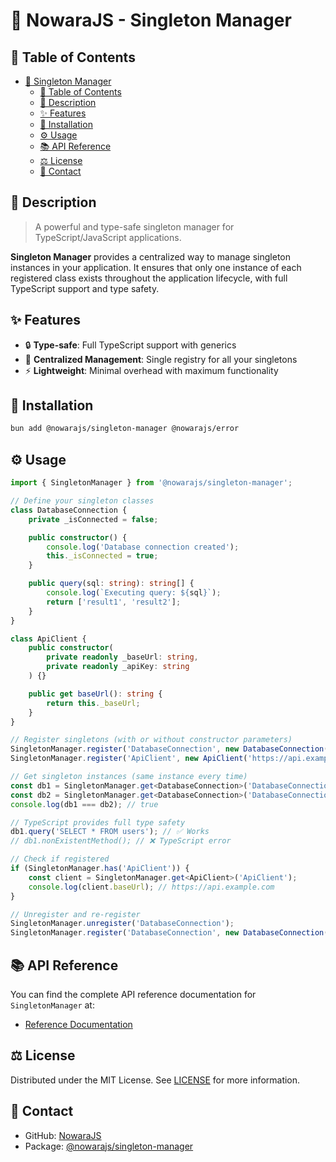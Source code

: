 # 🎯 NowaraJS - Singleton Manager

## 📌 Table of Contents

- [🎯 Singleton Manager](#-singleton-manager)
	- [📌 Table of Contents](#-table-of-contents)
	- [📝 Description](#-description)
	- [✨ Features](#-features)
	- [🔧 Installation](#-installation)
	- [⚙️ Usage](#-usage)
	- [📚 API Reference](#-api-reference)
	- [⚖️ License](#-license)
	- [📧 Contact](#-contact)

## 📝 Description

> A powerful and type-safe singleton manager for TypeScript/JavaScript applications.

**Singleton Manager** provides a centralized way to manage singleton instances in your application. It ensures that only one instance of each registered class exists throughout the application lifecycle, with full TypeScript support and type safety.

## ✨ Features

- 🔒 **Type-safe**: Full TypeScript support with generics
- 🎯 **Centralized Management**: Single registry for all your singletons
- ⚡ **Lightweight**: Minimal overhead with maximum functionality

## 🔧 Installation

```bash
bun add @nowarajs/singleton-manager @nowarajs/error
```

## ⚙️ Usage

```typescript
import { SingletonManager } from '@nowarajs/singleton-manager';

// Define your singleton classes
class DatabaseConnection {
	private _isConnected = false;

	public constructor() {
		console.log('Database connection created');
		this._isConnected = true;
	}

	public query(sql: string): string[] {
		console.log(`Executing query: ${sql}`);
		return ['result1', 'result2'];
	}
}

class ApiClient {
	public constructor(
		private readonly _baseUrl: string,
		private readonly _apiKey: string
	) {}

	public get baseUrl(): string {
		return this._baseUrl;
	}
}

// Register singletons (with or without constructor parameters)
SingletonManager.register('DatabaseConnection', new DatabaseConnection());
SingletonManager.register('ApiClient', new ApiClient('https://api.example.com', 'key'));

// Get singleton instances (same instance every time)
const db1 = SingletonManager.get<DatabaseConnection>('DatabaseConnection');
const db2 = SingletonManager.get<DatabaseConnection>('DatabaseConnection');
console.log(db1 === db2); // true

// TypeScript provides full type safety
db1.query('SELECT * FROM users'); // ✅ Works
// db1.nonExistentMethod(); // ❌ TypeScript error

// Check if registered
if (SingletonManager.has('ApiClient')) {
	const client = SingletonManager.get<ApiClient>('ApiClient');
	console.log(client.baseUrl); // https://api.example.com
}

// Unregister and re-register
SingletonManager.unregister('DatabaseConnection');
SingletonManager.register('DatabaseConnection', new DatabaseConnection());
```

## 📚 API Reference

You can find the complete API reference documentation for `SingletonManager` at:

- [Reference Documentation](https://nowarajs.github.io/singleton-manager/)

## ⚖️ License

Distributed under the MIT License. See [LICENSE](./LICENSE) for more information.

## 📧 Contact

- GitHub: [NowaraJS](https://github.com/NowaraJS)
- Package: [@nowarajs/singleton-manager](https://www.npmjs.com/package/@nowarajs/singleton-manager)

